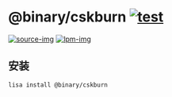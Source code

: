 @binary/cskburn [![test](https://github.com/LISTENAI/binary-cskburn/actions/workflows/test.yml/badge.svg)](https://github.com/LISTENAI/binary-cskburn/actions/workflows/test.yml)
==========

[![source-img]][source-url] [![lpm-img]][lpm-url]

## 安装

```
lisa install @binary/cskburn
```

[source-img]: https://img.shields.io/static/v1?style=flat-square&label=source&color=blue&message=v1.16.0
[source-url]: https://github.com/LISTENAI/cskburn/releases/tag/v1.16.0
[lpm-img]: https://img.shields.io/badge/dynamic/json?style=flat-square&label=lpm&color=green&query=latestVersion&url=https%3A%2F%2Flpm.listenai.com%2Fapi%2Fcloud%2Fpackages%2Fdetail%3Fname%3D%40binary%2Fcskburn
[lpm-url]: https://lpm.listenai.com/lpm/info/?keyword=%40binary%2Fcskburn
